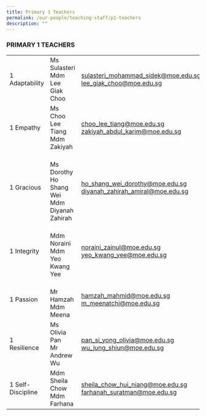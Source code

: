 ```yaml
---
title: Primary 1 Teachers
permalink: /our-people/teaching-staff/p1-teachers
description: ""
---
```

### PRIMARY 1 TEACHERS

|  	|  	|  	|
|---	|---	|---	|
| 1 Adaptability 	| Ms Sulasteri<br>Mdm Lee Giak Choo 	| sulasteri_mohammad_sidek@moe.edu.sg<br>lee_giak_choo@moe.edu.sg 	|
| 1 Empathy 	| Ms Choo Lee Tiang<br>Mdm Zakiyah 	| choo_lee_tiang@moe.edu.sg<br>zakiyah_abdul_karim@moe.edu.sg 	|
| 1 Gracious 	| <br>Ms Dorothy Ho Shang Wei<br>Mdm Diyanah Zahirah 	| ho_shang_wei_dorothy@moe.edu.sg<br>diyanah_zahirah_amiral@moe.edu.sg 	|
| 1 Integrity 	| <br>Mdm Noraini<br>Mdm Yeo Kwang Yee 	| noraini_zainul@moe.edu.sg<br>yeo_kwang_yee@moe.edu.sg 	|
| 1 Passion 	| <br>Mr Hamzah<br>Mdm Meena 	| hamzah_mahmid@moe.edu.sg<br>m_meenatchi@moe.edu.sg 	|
| 1 Resilience 	| Ms Olivia Pan<br>Mr Andrew Wu 	| pan_si_yong_olivia@moe.edu.sg<br>wu_jung_shiun@moe.edu.sg 	|
|  1 Self-Discipline 	| Mdm Sheila Chow<br>Mdm Farhana 	| sheila_chow_hui_niang@moe.edu.sg<br>farhanah_suratman@moe.edu.sg 	|